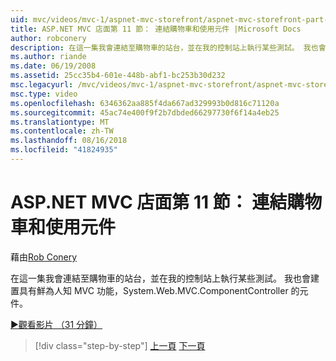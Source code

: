 ```yaml
---
uid: mvc/videos/mvc-1/aspnet-mvc-storefront/aspnet-mvc-storefront-part-11-hooking-up-the-shopping-cart-and-using-components
title: ASP.NET MVC 店面第 11 節： 連結購物車和使用元件 |Microsoft Docs
author: robconery
description: 在這一集我會連結至購物車的站台，並在我的控制站上執行某些測試。 我也會建置一個與 MVC、 th 鮮為人知功能的元件...
ms.author: riande
ms.date: 06/19/2008
ms.assetid: 25cc35b4-601e-448b-abf1-bc253b30d232
msc.legacyurl: /mvc/videos/mvc-1/aspnet-mvc-storefront/aspnet-mvc-storefront-part-11-hooking-up-the-shopping-cart-and-using-components
msc.type: video
ms.openlocfilehash: 6346362aa885f4da667ad329993b0d816c71120a
ms.sourcegitcommit: 45ac74e400f9f2b7dbded66297730f6f14a4eb25
ms.translationtype: MT
ms.contentlocale: zh-TW
ms.lasthandoff: 08/16/2018
ms.locfileid: "41824935"
---
```

<a name="aspnet-mvc-storefront-part-11-hooking-up-the-shopping-cart-and-using-components"></a>ASP.NET MVC 店面第 11 節： 連結購物車和使用元件
====================
藉由[Rob Conery](https://github.com/robconery)

在這一集我會連結至購物車的站台，並在我的控制站上執行某些測試。 我也會建置具有鮮為人知 MVC 功能，System.Web.MVC.ComponentController 的元件。

[&#9654;觀看影片 （31 分鐘）](https://channel9.msdn.com/Blogs/ASP-NET-Site-Videos/aspnet-mvc-storefront-part-11-hooking-up-the-shopping-cart-and-using-components)

> [!div class="step-by-step"]
> [上一頁](aspnet-mvc-storefront-part-10-shopping-cart-refactor-and-authorization.md)
> [下一頁](aspnet-mvc-storefront-part-12-mocking.md)
